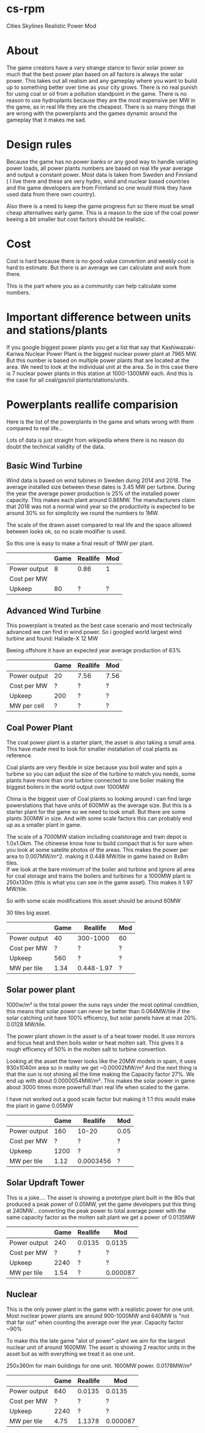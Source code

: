 # cs-rpm
Cities Skylines Realistic Power Mod

#  About
The game creators have a vary strange stance to favor solar power so much that the best power plan based on all factors is always the solar power. This takes out all realism and any gameplay where you want to build up to something better over time as your city grows. There is no real punish for using coal or oil from a pollution standpoint in the game. There is no reason to use hydroplants because they are the most expensive per MW in the game, as in real life they are the cheapest. There is so many things that are wrong with the powerplants and the games dynamic around the gameplay that it makes me sad. 

# Design rules
Because the game has no power banks or any good way to handle variating power loads, all power plants numbers are based on real life year average and output a constant power. Most data is taken from Sweden and Finnland ( I live there and these are very hydro, wind and nuclear based countries and the game developers are from Finnland so one would think they have used data from there own country). 

Also there is a need to keep the game progress fun so there must be small cheap alternatives early game. This is a reason to the size of the coal power beeing a bit smaller but cost factors should be realistic. 

# Cost
Cost is hard because there is no good value convertion and weekly cost is hard to estimate. But there is an average we can calculate and work from there. 

This is the part where you as a community can help calculate some numbers.

# Important difference between units and stations/plants
If you google biggest power plants you get a list that say that Kashiwazaki-Kariwa Nuclear Power Plant is the biggest nuclear power plant at 7965 MW. But this number is based on multiple power plants that are located at the area. We need to look at the individuial unit at the area. So in this case there is 7 nuclear power plants in this station at 1000-1300MW each. And this is the case for all coal/gas/oil plants/stations/units.


# Powerplants reallife comparision
Here is the list of the powerplants in the game and whats wrong with them compared to real life...

Lots of data is just straight from wikipedia where there is no reason do doubt the technical validity of the data. 

## Basic Wind Turbine

Wind data is based on wind tubines in Sweden duing 2014 and 2018. The average installed size between these dates is 3.45 MW per turbine. During the year the average power production is 25% of the installed power capacity. This makes each plant around 0.86MW.  The manufacturers claim that 2018 was not a normal wind year so the productivity is expected to be around 30% so for simplicity we round the numbers to 1MW. 

The scale of the drawn asset compared to real life and the space allowed between looks ok, so no scale modifier is used. 

So this one is easy to make a final result of 1MW per plant.

|                  | Game | Reallife | Mod |
|------------------|------|----------|-----|
| Power output    | 8  |  0.86  |  1   |
| Cost per MW     |    |        |      |
| Upkeep          |  80  |    ?    |  ?   |

## Advanced Wind Turbine
This powerplant is treated as the best case scenario and most technically advanced we can find in wind power. So i googled world largest wind turbine and found: Haliade-X 12 MW

Beeing offshore it have an expected year average production of 63%

|                  | Game | Reallife | Mod |
|------------------|------|----------|-----|
| Power output    | 20  |  7.56  |  7.56   |
| Cost per MW     |  ?  |   ?     |     ? |
| Upkeep          |  200  |    ?    |  ?   |
| MW per cell | ? | ? | ? |

## Coal Power Plant
The coal power plant is a starter plant, the asset is also taking a small area. This have made med to look for smaller installation of coal plants as reference. 

Coal plants are very flexible in size because you boil water and spin a turbine so you can adjust the size of the turbine to match you needs, some plants have more than one turbine connected to one boiler making the biggest boilers in the world output over 1000MW

China is the biggest user of Coal plants so looking around i can find large powerstations that have units of 600MW as the average size. But this is a starter plant for the game so we need to look small. But there are some plants 300MW in size. And with some scale factors this can probably end up as a smaller plant in game. 

The scale of a 7000MW station including coalstorage and train depot is 1.0x1.0km. The chineese know how to build compact that is for sure when you look at some satelite photos of the areas. This makes the power per area to 0.007MW/m^2. making it 0.448 MW/tile in game based on 8x8m tiles.  
If we look at the bare minimum of the boiler and turbine and ignore all area for coal storage and trains the boilers and turbines for a 1000MW plant is 250x130m (this is what you can see in the game asset). This makes it 1.97 MW/tile.

So with some scale modifications this asset should be around 60MW

30 tiles big asset.

|                  | Game | Reallife | Mod |
|------------------|------|----------|-----|
| Power output    | 40  |  300-1000  |  60   |
| Cost per MW     |  ?  |   ?     |     ? |
| Upkeep          |  560  |    ?    |  ?   |
| MW per tile | 1.34 | 0.448-1.97 | ? |



## Solar power plant
1000w/m² is the total power the suns rays under the most optimal condition, this means that solar power can never be better than 0.064MW/tile if the solar catching unit have 100% efficency, but solar panels have at max 20%. 0.0128 MW/tile.

The power plant shown in the asset is of a heat tower model. It use mirrors and focus heat and then boils water or heat molten salt. This gives it a rough efficency of 50% in the molten salt to turbine convertion. 

Looking at the asset the tower looks like the 20MW models in spain, it uses 930x1040m area so in reality we get ~0.00002MW/m²
And the next thing is that the sun is not shining all the time making the Capacity factor	27%. We end up with about 0.0000054MW/m². This makes the solar power in game about 3000 times more powerfull than real life when scaled to the game.

I have not worked out a good scale factor but making it 1:1 this would make the plant in game 0.05MW

|                  | Game | Reallife | Mod |
|------------------|------|----------|-----|
| Power output    | 160  |  10-20  |  0.05   |
| Cost per MW     |  ?  |   ?     |     ? |
| Upkeep          |  1200  |    ?    |  ?   |
| MW per tile | 1.12 | 0.0003456 | ? |


## Solar Updraft Tower
This is a joke.... The asset is showing a prototype plant built in the 80s that produced a peak power of 0.05MW, yet the game developers put this thing at 240MW... converting the peak power to total average power with the same capacity factor as the molten salt plant we get a power of 0.0135MW

|                  | Game | Reallife | Mod |
|------------------|------|----------|-----|
| Power output    | 240  |  0.0135  |  0.0135   |
| Cost per MW     |  ?  |   ?     |     ? |
| Upkeep          |  2240  |    ?    |  ?   |
| MW per tile | 1.54 | ? | 0.000087 |


## Nuclear
This is the only power plant in the game with a realistic power for one unit. Most nuclear power plants are around 900-1000MW and 640MW is "not that far out" when counting the average over the year. Capacity factor ~90%

To make this the late game "alot of power"-plant we aim for the largest nuclear unit of around 1600MW. The asset is showing 2 reactor units in the asset but as with everything we treat it as one unit. 



250x360m for main buildings for one unit. 1600MW power. 0.0178MW/m²

|                  | Game | Reallife | Mod |
|------------------|------|----------|-----|
| Power output    | 640  |  0.0135  |  0.0135   |
| Cost per MW     |  ?  |   ?     |     ? |
| Upkeep          |  2240  |    ?    |  ?   |
| MW per tile | 4.75 | 1.1378 | 0.000087 |


